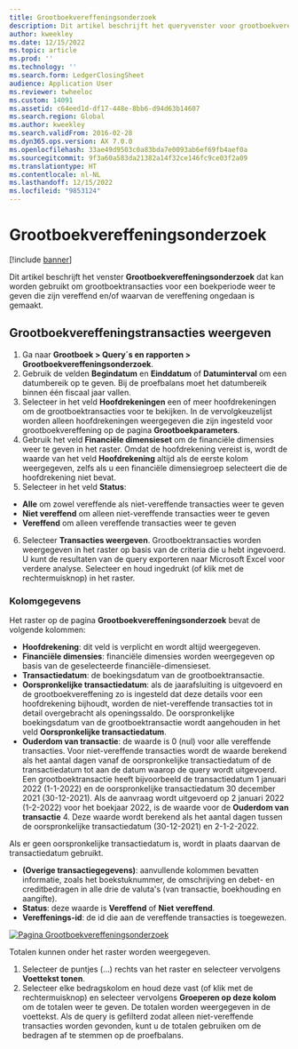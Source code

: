 ```yaml
---
title: Grootboekvereffeningsonderzoek
description: Dit artikel beschrijft het queryvenster voor grootboekvereffening
author: kweekley
ms.date: 12/15/2022
ms.topic: article
ms.prod: ''
ms.technology: ''
ms.search.form: LedgerClosingSheet
audience: Application User
ms.reviewer: twheeloc
ms.custom: 14091
ms.assetid: c64eed1d-df17-448e-8bb6-d94d63b14607
ms.search.region: Global
ms.author: kweekley
ms.search.validFrom: 2016-02-28
ms.dyn365.ops.version: AX 7.0.0
ms.openlocfilehash: 33ae49d9503c0a83bda7e0093ab6ef69fb4aef0a
ms.sourcegitcommit: 9f3a60a583da21382a14f32ce146fc9ce03f2a09
ms.translationtype: HT
ms.contentlocale: nl-NL
ms.lasthandoff: 12/15/2022
ms.locfileid: "9853124"
---
```

# <a name="ledger-settlement-inquiry"></a>Grootboekvereffeningsonderzoek

[!include [banner](../includes/banner.md)]

Dit artikel beschrijft het venster **Grootboekvereffeningsonderzoek** dat kan worden gebruikt om grootboektransacties voor een boekperiode weer te geven die zijn vereffend en/of waarvan de vereffening ongedaan is gemaakt.

## <a name="view-ledger-settlement-transactions"></a>Grootboekvereffeningstransacties weergeven
1.  Ga naar **Grootboek > Query´s en rapporten > Grootboekvereffeningsonderzoek**.
2.  Gebruik de velden **Begindatum** en **Einddatum** of **Datuminterval** om een datumbereik op te geven. Bij de proefbalans moet het datumbereik binnen één fiscaal jaar vallen.
3.  Selecteer in het veld **Hoofdrekeningen** een of meer hoofdrekeningen om de grootboektransacties voor te bekijken. In de vervolgkeuzelijst worden alleen hoofdrekeningen weergegeven die zijn ingesteld voor grootboekvereffening op de pagina **Grootboekparameters**.
4.  Gebruik het veld **Financiële dimensieset** om de financiële dimensies weer te geven in het raster. Omdat de hoofdrekening vereist is, wordt de waarde van het veld **Hoofdrekening** altijd als de eerste kolom weergegeven, zelfs als u een financiële dimensiegroep selecteert die de hoofdrekening niet bevat.
5.  Selecteer in het veld **Status**:
-   **Alle** om zowel vereffende als niet-vereffende transacties weer te geven
-   **Niet vereffend** om alleen niet-vereffende transacties weer te geven 
-   **Vereffend** om alleen vereffende transacties weer te geven
6.  Selecteer **Transacties weergeven**. Grootboektransacties worden weergegeven in het raster op basis van de criteria die u hebt ingevoerd. U kunt de resultaten van de query exporteren naar Microsoft Excel voor verdere analyse. Selecteer en houd ingedrukt (of klik met de rechtermuisknop) in het raster.

### <a name="column-details"></a>Kolomgegevens
Het raster op de pagina **Grootboekvereffeningsonderzoek** bevat de volgende kolommen:
-   **Hoofdrekening**: dit veld is verplicht en wordt altijd weergegeven.
-   **Financiële dimensies**: financiële dimensies worden weergegeven op basis van de geselecteerde financiële-dimensieset.
-   **Transactiedatum**: de boekingsdatum van de grootboektransactie.
-   **Oorspronkelijke transactiedatum**: als de jaarafsluiting is uitgevoerd en de grootboekvereffening zo is ingesteld dat deze details voor een hoofdrekening bijhoudt, worden de niet-vereffende transacties tot in detail overgebracht als openingssaldo. De oorspronkelijke boekingsdatum van de grootboektransactie wordt aangehouden in het veld **Oorspronkelijke transactiedatum**.
-   **Ouderdom van transactie**: de waarde is 0 (nul) voor alle vereffende transacties. Voor niet-vereffende transacties wordt de waarde berekend als het aantal dagen vanaf de oorspronkelijke transactiedatum of de transactiedatum tot aan de datum waarop de query wordt uitgevoerd.
Een grootboektransactie heeft bijvoorbeeld de transactiedatum 1 januari 2022 (1-1-2022) en de oorspronkelijke transactiedatum 30 december 2021 (30-12-2021). Als de aanvraag wordt uitgevoerd op 2 januari 2022 (1-2-2022) voor het boekjaar 2022, is de waarde voor de **Ouderdom van transactie** 4. Deze waarde wordt berekend als het aantal dagen tussen de oorspronkelijke transactiedatum (30-12-2021) en 2-1-2-2022.

Als er geen oorspronkelijke transactiedatum is, wordt in plaats daarvan de transactiedatum gebruikt.
-   **(Overige transactiegegevens)**: aanvullende kolommen bevatten informatie, zoals het boekstuknummer, de omschrijving en debet- en creditbedragen in alle drie de valuta's (van transactie, boekhouding en aangifte).
-   **Status**: deze waarde is **Vereffend** of **Niet vereffend**.
-   **Vereffenings-id**: de id die aan de vereffende transacties is toegewezen.

[![Pagina Grootboekvereffeningsonderzoek](./media/Inquiry1.png)](./media/Inquiry1.png)

 
Totalen kunnen onder het raster worden weergegeven.
1.  Selecteer de puntjes (…) rechts van het raster en selecteer vervolgens **Voettekst tonen**.
2.  Selecteer elke bedragskolom en houd deze vast (of klik met de rechtermuisknop) en selecteer vervolgens **Groeperen op deze kolom** om de totalen weer te geven. De totalen worden weergegeven in de voettekst. Als de query is gefilterd zodat alleen niet-vereffende transacties worden gevonden, kunt u de totalen gebruiken om de bedragen af te stemmen op de proefbalans.







